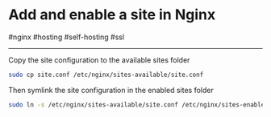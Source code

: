 # Add and enable a site in Nginx

#nginx #hosting #self-hosting #ssl

-----

Copy the site configuration to the available sites folder

```bash
sudo cp site.conf /etc/nginx/sites-available/site.conf
```

Then symlink the site configuration in the enabled sites folder

```bash
sudo ln -s /etc/nginx/sites-available/site.conf /etc/nginx/sites-enabled/site.conf
```


